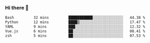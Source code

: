 ### Hi there 👋

<!--
**gustavkrist/gustavkrist** is a ✨ _special_ ✨ repository because its `README.md` (this file) appears on your GitHub profile.

Here are some ideas to get you started:

- 🔭 I’m currently working on ...
- 🌱 I’m currently learning ...
- 👯 I’m looking to collaborate on ...
- 🤔 I’m looking for help with ...
- 💬 Ask me about ...
- 📫 How to reach me: ...
- 😄 Pronouns: ...
- ⚡ Fun fact: ...
-->

<!--START_SECTION:waka-->

```txt
Bash         32 mins         ███████████░░░░░░░░░░░░░░   44.38 %
Python       12 mins         ████▒░░░░░░░░░░░░░░░░░░░░   17.47 %
YAML         9 mins          ███░░░░░░░░░░░░░░░░░░░░░░   12.32 %
Vue.js       6 mins          ██░░░░░░░░░░░░░░░░░░░░░░░   08.41 %
zsh          5 mins          ██░░░░░░░░░░░░░░░░░░░░░░░   07.53 %
```

<!--END_SECTION:waka-->
